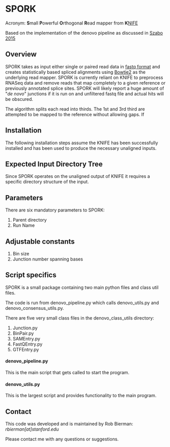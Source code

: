 # SPORK
Acronym: **S**mall **P**owerful **O**rthogonal **R**ead mapper from **K**[NIFE](https://github.com/lindaszabo/KNIFE "KNIFE")

Based on the implementation of the denovo pipeline as discussed in [Szabo 2015](http://www.genomebiology.com/2015/16/1/126 "Szabo 2015 Genome Bio")

## Overview
SPORK takes as input either single or paired read data in [fastq format](http://maq.sourceforge.net/fastq.shtml "fastq format reference") 
and creates statistically based spliced alignments using [Bowtie2](http://bowtie-bio.sourceforge.net/bowtie2/index.shtml "Bowtie2") 
as the underlying read mapper. SPORK is currently reliant on KNIFE to preprocess RNASeq data and remove reads that map completely to 
a given reference or previously annotated splice sites. SPORK will likely report a huge amount of "*de novo*" junctions if it is run on 
and unfiltered fastq file and actual hits will be obscured.

The algorithm splits each read into thirds. The 1st and 3rd third are attempted to be mapped to the reference without allowing gaps. 
If 

## Installation
The following installation steps assume the KNIFE has been successfully installed and has been used
to produce the necessary unaligned inputs.

## Expected Input Directory Tree
Since SPORK operates on the unaligned output of KNIFE it requires a specific directory structure of the input.

## Parameters
There are six mandatory parameters to SPORK:

1. Parent directory
2. Run Name

## Adjustable constants
1. Bin size
2. Junction number spanning bases

## Script specifics
SPORK is a small package containing two main python files and class util files.

The code is run from denovo_pipeline.py which calls denovo_utils.py and denovo_consensus_utils.py.

There are five very small class files in the denovo_class_utils directory:

1. Junction.py
2. BinPair.py
3. SAMEntry.py
4. FastQEntry.py
5. GTFEntry.py

#### denovo_pipeline.py
This is the main script that gets called to start the program.

#### denovo_utils.py
This is the largest script and provides functionality to the main program.

## Contact
This code was developed and is maintained by Rob Bierman: *rbierman[at]stanford.edu*

Please contact me with any questions or suggestions.

